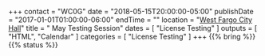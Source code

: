 +++
contact = "WC0G"
date = "2018-05-15T20:00:00-05:00"
publishDate = "2017-01-01T01:00:00-06:00"
endTime = ""
location = "[West Fargo City Hall](/places/west-fargo-city-hall/)"
title = " May Testing Session"
dates = [ "License Testing" ]
outputs = [ "HTML", "Calendar" ]
categories = [ "License Testing" ]
+++
{{% bring %}}
{{% status %}}

